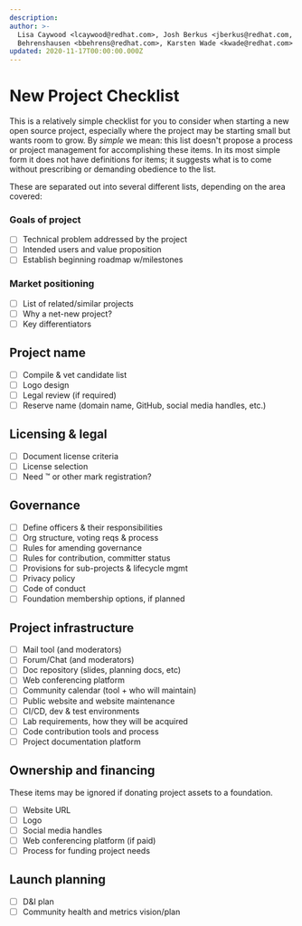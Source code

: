 ```yaml
---
description: 
author: >-
  Lisa Caywood <lcaywood@redhat.com>, Josh Berkus <jberkus@redhat.com, Bryan
  Behrenshausen <bbehrens@redhat.com>, Karsten Wade <kwade@redhat.com>
updated: 2020-11-17T00:00:00.000Z
---
```


# New Project Checklist

This is a relatively simple checklist for you to consider when starting a new open source project, especially where the project may be starting small but wants room to grow. By _simple_ we mean: this list doesn't propose a process or project management for accomplishing these items. In its most simple form it does not have definitions for items; it suggests what is to come without prescribing or demanding obedience to the list.

These are separated out into several different lists, depending on the area covered:

### Goals of project

* [ ] Technical problem addressed by the project
* [ ] Intended users and value proposition
* [ ] Establish beginning roadmap w/milestones

### Market positioning

* [ ] List of related/similar projects
* [ ] Why a net-new project?
* [ ] Key differentiators

## Project name

* [ ] Compile & vet candidate list
* [ ] Logo design
* [ ] Legal review (if required)
* [ ] Reserve name (domain name, GitHub, social media handles, etc.)

## Licensing & legal

* [ ] Document license criteria
* [ ] License selection
* [ ] Need ™ or other mark registration?

## Governance

* [ ] Define officers & their responsibilities
* [ ] Org structure, voting reqs & process
* [ ] Rules for amending governance
* [ ] Rules for contribution, committer status
* [ ] Provisions for sub-projects & lifecycle mgmt
* [ ] Privacy policy
* [ ] Code of conduct
* [ ] Foundation membership options, if planned

## Project infrastructure

* [ ] Mail tool (and moderators)
* [ ] Forum/Chat (and moderators)
* [ ] Doc repository (slides, planning docs, etc)
* [ ] Web conferencing platform
* [ ] Community calendar (tool + who will maintain)
* [ ] Public website and website maintenance
* [ ] CI/CD, dev & test environments
* [ ] Lab requirements, how they will be acquired
* [ ] Code contribution tools and process
* [ ] Project documentation platform

## Ownership and financing

These items may be ignored if donating project assets to a foundation.

* [ ] Website URL
* [ ] Logo
* [ ] Social media handles
* [ ] Web conferencing platform (if paid)
* [ ] Process for funding project needs

## Launch planning

* [ ] D\&I plan
* [ ] Community health and metrics vision/plan
